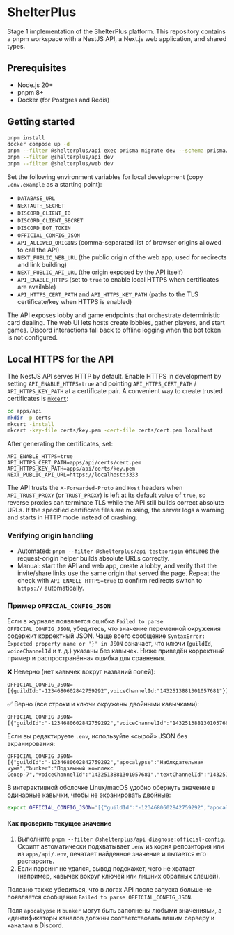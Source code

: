 # ShelterPlus

Stage 1 implementation of the ShelterPlus platform. This repository contains a pnpm workspace with a NestJS API, a Next.js web application, and shared types.

## Prerequisites

- Node.js 20+
- pnpm 8+
- Docker (for Postgres and Redis)

## Getting started

```bash
pnpm install
docker compose up -d
pnpm --filter @shelterplus/api exec prisma migrate dev --schema prisma/schema.prisma
pnpm --filter @shelterplus/api dev
pnpm --filter @shelterplus/web dev
```

Set the following environment variables for local development (copy `.env.example` as a starting point):

- `DATABASE_URL`
- `NEXTAUTH_SECRET`
- `DISCORD_CLIENT_ID`
- `DISCORD_CLIENT_SECRET`
- `DISCORD_BOT_TOKEN`
- `OFFICIAL_CONFIG_JSON`
- `API_ALLOWED_ORIGINS` (comma-separated list of browser origins allowed to call the API)
- `NEXT_PUBLIC_WEB_URL` (the public origin of the web app; used for redirects and link building)
- `NEXT_PUBLIC_API_URL` (the origin exposed by the API itself)
- `API_ENABLE_HTTPS` (set to `true` to enable local HTTPS when certificates are available)
- `API_HTTPS_CERT_PATH` and `API_HTTPS_KEY_PATH` (paths to the TLS certificate/key when HTTPS is enabled)

The API exposes lobby and game endpoints that orchestrate deterministic card dealing. The web UI lets hosts create lobbies, gather players, and start games. Discord interactions fall back to offline logging when the bot token is not configured.

## Local HTTPS for the API

The NestJS API serves HTTP by default. Enable HTTPS in development by setting `API_ENABLE_HTTPS=true` and pointing `API_HTTPS_CERT_PATH` / `API_HTTPS_KEY_PATH` at a certificate pair. A convenient way to create trusted certificates is [`mkcert`](https://github.com/FiloSottile/mkcert):

```bash
cd apps/api
mkdir -p certs
mkcert -install
mkcert -key-file certs/key.pem -cert-file certs/cert.pem localhost
```

After generating the certificates, set:

```env
API_ENABLE_HTTPS=true
API_HTTPS_CERT_PATH=apps/api/certs/cert.pem
API_HTTPS_KEY_PATH=apps/api/certs/key.pem
NEXT_PUBLIC_API_URL=https://localhost:3333
```

The API trusts the `X-Forwarded-Proto` and `Host` headers when `API_TRUST_PROXY` (or `TRUST_PROXY`) is left at its default value of `true`, so reverse proxies can terminate TLS while the API still builds correct absolute URLs. If the specified certificate files are missing, the server logs a warning and starts in HTTP mode instead of crashing.

### Verifying origin handling

- Automated: `pnpm --filter @shelterplus/api test:origin` ensures the request-origin helper builds absolute URLs correctly.
- Manual: start the API and web app, create a lobby, and verify that the invite/share links use the same origin that served the page. Repeat the check with `API_ENABLE_HTTPS=true` to confirm redirects switch to `https://` automatically.

### Пример `OFFICIAL_CONFIG_JSON`

Если в журнале появляется ошибка `Failed to parse OFFICIAL_CONFIG_JSON`, убедитесь, что значение переменной окружения содержит корректный JSON. Чаще всего сообщение `SyntaxError: Expected property name or '}' in JSON` означает, что ключи (`guildId`, `voiceChannelId` и т. д.) указаны без кавычек. Ниже приведён корректный пример и распространённая ошибка для сравнения.

❌ Неверно (нет кавычек вокруг названий полей):

```text
OFFICIAL_CONFIG_JSON=[{guildId:"-1234680602842759292",voiceChannelId:"1432513881301057681"}]
```

✅ Верно (все строки и ключи окружены двойными кавычками):

```text
OFFICIAL_CONFIG_JSON=[{"guildId":"-1234680602842759292","voiceChannelId":"1432513881301057681"}]
```

Если вы редактируете `.env`, используйте «сырой» JSON без экранирования:

```env
OFFICIAL_CONFIG_JSON=[{"guildId":"-1234680602842759292","apocalypse":"Наблюдательная чума","bunker":"Подземный комплекс Север-7","voiceChannelId":"1432513881301057681","textChannelId":"1432513827471364209"}]
```

В интерактивной оболочке Linux/macOS удобно обернуть значение в одинарные кавычки, чтобы не экранировать двойные:

```bash
export OFFICIAL_CONFIG_JSON='[{"guildId":"-1234680602842759292","apocalypse":"Наблюдательная чума","bunker":"Подземный комплекс Север-7","voiceChannelId":"1432513881301057681","textChannelId":"1432513827471364209"}]'
```

#### Как проверить текущее значение

1. Выполните `pnpm --filter @shelterplus/api diagnose:official-config`. Скрипт автоматически подхватывает `.env` из корня репозитория или из `apps/api/.env`, печатает найденное значение и пытается его распарсить.
2. Если парсинг не удался, вывод подскажет, чего не хватает (например, кавычек вокруг ключей или лишних обратных слешей).

Полезно также убедиться, что в логах API после запуска больше не появляется сообщение `Failed to parse OFFICIAL_CONFIG_JSON`.

Поля `apocalypse` и `bunker` могут быть заполнены любыми значениями, а идентификаторы каналов должны соответствовать вашим серверу и каналам в Discord.
